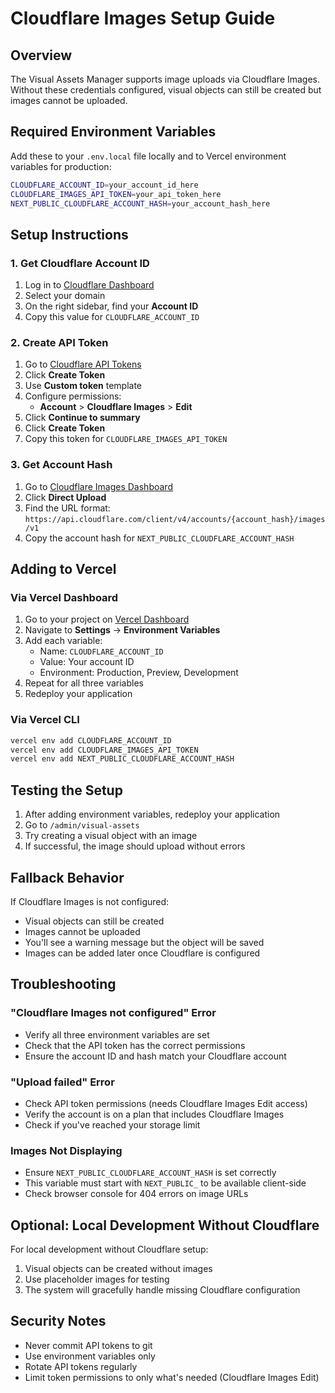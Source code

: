 # Cloudflare Images Setup Guide

## Overview

The Visual Assets Manager supports image uploads via Cloudflare Images. Without these credentials configured, visual objects can still be created but images cannot be uploaded.

## Required Environment Variables

Add these to your `.env.local` file locally and to Vercel environment variables for production:

```bash
CLOUDFLARE_ACCOUNT_ID=your_account_id_here
CLOUDFLARE_IMAGES_API_TOKEN=your_api_token_here
NEXT_PUBLIC_CLOUDFLARE_ACCOUNT_HASH=your_account_hash_here
```

## Setup Instructions

### 1. Get Cloudflare Account ID

1. Log in to [Cloudflare Dashboard](https://dash.cloudflare.com/)
2. Select your domain
3. On the right sidebar, find your **Account ID**
4. Copy this value for `CLOUDFLARE_ACCOUNT_ID`

### 2. Create API Token

1. Go to [Cloudflare API Tokens](https://dash.cloudflare.com/profile/api-tokens)
2. Click **Create Token**
3. Use **Custom token** template
4. Configure permissions:
   - **Account** > **Cloudflare Images** > **Edit**
5. Click **Continue to summary**
6. Click **Create Token**
7. Copy this token for `CLOUDFLARE_IMAGES_API_TOKEN`

### 3. Get Account Hash

1. Go to [Cloudflare Images Dashboard](https://dash.cloudflare.com/?to=/:account/images)
2. Click **Direct Upload**
3. Find the URL format: `https://api.cloudflare.com/client/v4/accounts/{account_hash}/images/v1`
4. Copy the account hash for `NEXT_PUBLIC_CLOUDFLARE_ACCOUNT_HASH`

## Adding to Vercel

### Via Vercel Dashboard

1. Go to your project on [Vercel Dashboard](https://vercel.com/dashboard)
2. Navigate to **Settings** → **Environment Variables**
3. Add each variable:
   - Name: `CLOUDFLARE_ACCOUNT_ID`
   - Value: Your account ID
   - Environment: Production, Preview, Development
4. Repeat for all three variables
5. Redeploy your application

### Via Vercel CLI

```bash
vercel env add CLOUDFLARE_ACCOUNT_ID
vercel env add CLOUDFLARE_IMAGES_API_TOKEN
vercel env add NEXT_PUBLIC_CLOUDFLARE_ACCOUNT_HASH
```

## Testing the Setup

1. After adding environment variables, redeploy your application
2. Go to `/admin/visual-assets`
3. Try creating a visual object with an image
4. If successful, the image should upload without errors

## Fallback Behavior

If Cloudflare Images is not configured:

- Visual objects can still be created
- Images cannot be uploaded
- You'll see a warning message but the object will be saved
- Images can be added later once Cloudflare is configured

## Troubleshooting

### "Cloudflare Images not configured" Error

- Verify all three environment variables are set
- Check that the API token has the correct permissions
- Ensure the account ID and hash match your Cloudflare account

### "Upload failed" Error

- Check API token permissions (needs Cloudflare Images Edit access)
- Verify the account is on a plan that includes Cloudflare Images
- Check if you've reached your storage limit

### Images Not Displaying

- Ensure `NEXT_PUBLIC_CLOUDFLARE_ACCOUNT_HASH` is set correctly
- This variable must start with `NEXT_PUBLIC_` to be available client-side
- Check browser console for 404 errors on image URLs

## Optional: Local Development Without Cloudflare

For local development without Cloudflare setup:

1. Visual objects can be created without images
2. Use placeholder images for testing
3. The system will gracefully handle missing Cloudflare configuration

## Security Notes

- Never commit API tokens to git
- Use environment variables only
- Rotate API tokens regularly
- Limit token permissions to only what's needed (Cloudflare Images Edit)
